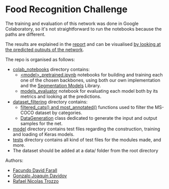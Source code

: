 # Food Recognition Challenge

The training and evaluation of this network was done in Google Colaboratory, so it's not straightforward to run the notebooks because the paths are different.

The results are explained in the [report](./report/report.pdf) and can be visualised [by looking at the predicted outputs of the network](https://drive.google.com/drive/folders/1Te9qaGptbRpP6jC82cyaJFufIlWq-4v4?usp=sharing).

The repo is organised as follows: 
* [colab_notebooks](./colab_notebooks/) directory contains:
  * [\<model>_pretrained.ipynb](./colab_notebooks/vgg19_pretrained.ipynb) notebooks for building and training each one of the chosen backbones, using both our own implementation and the [Segmentation Models](https://github.com/qubvel/segmentation_models) Library.
  * [models_evaluator](./colab_notebooks/models_evaluator.ipynb) notebook for evaluating each model both by its metrics and looking at the predictions.
* [dataset_filtering](./dataset_filtering/) directory contains:
  * [filtered_cats() and most_annotated()](./dataset_filtering/filter_cats.py) functions used to filter the MS-COCO dataset by categories.
  * [DataGeneration](./dataset_filtering/data_generation.py) class dedicated to generate the input and output samples for the net.
* [model](./model/) directory contains test files regarding the construction, training and loading of Keras models. 
* [tests](./tests/) directory contains all kind of test files for the modules made, and more.
* The dataset should be added at a data/ folder from the root directory


Authors:
* [Facundo David Farall](https://github.com/ffarall)
* [Gonzalo Joaquin Davidov](https://github.com/gonzadavidov)
* [Rafael Nicolas Trozzo](https://github.com/nicotrozzo)